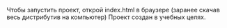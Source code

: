 Чтобы запустить проект, открой index.html в браузере (заранее скачав весь дистрибутив на компьютер)
Проект создан в учебных целях.
